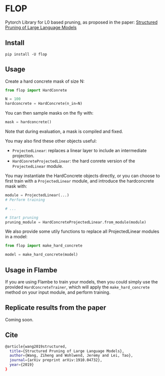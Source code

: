 # FLOP

Pytorch Library for L0 based pruning, as proposed in the paper:
[Structured Pruning of Large Language Models](https://arxiv.org/abs/1910.04732)

## Install

`pip install -U flop`

## Usage

Create a hard concrete mask of size N:

```python
from flop import HardConrete

N = 100
hardconcrete = HardConcrete(n_in=N)
```

You can then sample masks on the fly with:

```python
mask = hardconcrete()
```

Note that during evaluation, a mask is compiled and fixed.

You may also find these other objects useful:

- ``ProjectedLinear``: replaces a linear layer to include an intermediate projection.
- ``HardConreteProjectedLinear``: the hard conrete version of the ``ProjectedLinear`` module.

You may instantiate the HardConcrete objects directly, or you can choose to first train with
a ``ProjectedLinear`` module, and introduce the hardconcrete mask with:

```python
module = ProjectedLinear(...)
# Perform training

# ...

# Start pruning
pruning_module = HardConcreteProjectedLinear.from_module(module)
```

We also provide some utily functions to replace all ProjectedLinear modules in a model:

```python
from flop import make_hard_concrete

model = make_hard_concrete(model)
```

## Usage in Flambe

If you are using Flambe to train your models, then you could simply use the provided
``HardConcreteTrainer``, which will apply the ``make_hard_concrete`` method on your input
module, and perform training.

## Replicate results from the paper

Coming soon.

## Cite

```sh
@article{wang2019structured,
  title={Structured Pruning of Large Language Models},
  author={Wang, Ziheng and Wohlwend, Jeremy and Lei, Tao},
  journal={arXiv preprint arXiv:1910.04732},
  year={2019}
}
```
